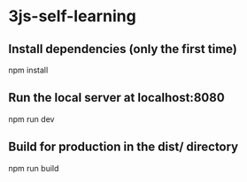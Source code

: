 # 3js-self-learning

## Install dependencies (only the first time)
npm install

## Run the local server at localhost:8080
npm run dev

## Build for production in the dist/ directory
npm run build